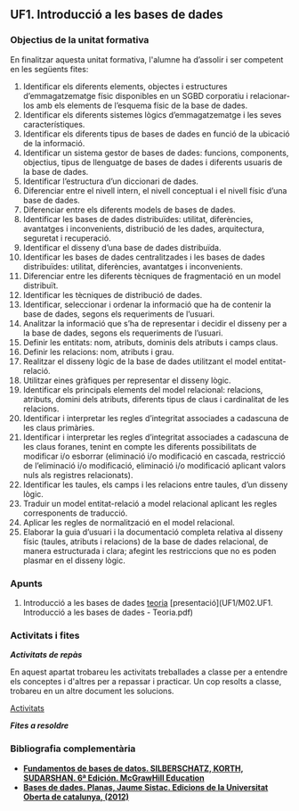 ## UF1. Introducció a les bases de dades

### Objectius de la unitat formativa

En finalitzar aquesta unitat formativa, l'alumne ha d’assolir i ser competent en les següents fites:

1. Identificar els diferents elements, objectes i estructures d’emmagatzematge físic disponibles en un SGBD corporatiu i relacionar-los amb els elements de l’esquema físic de la base de dades.
2. Identificar els diferents sistemes lògics d’emmagatzematge i les seves característiques.
3. Identificar els diferents tipus de bases de dades en funció de la ubicació de la informació.
4. Identificar un sistema gestor de bases de dades: funcions, components, objectius, tipus de llenguatge de bases de dades i diferents usuaris de la base de dades.
5. Identificar l’estructura d’un diccionari de dades.
6. Diferenciar entre el nivell intern, el nivell conceptual i el nivell físic d’una base de dades.
7. Diferenciar entre els diferents models de bases de dades.
8. Identificar les bases de dades distribuïdes: utilitat, diferències, avantatges i inconvenients, distribució de les dades, arquitectura, seguretat i recuperació.
9. Identificar el disseny d’una base de dades distribuïda.
10. Identificar les bases de dades centralitzades i les bases de dades distribuïdes: utilitat, diferències, avantatges i inconvenients.
11. Diferenciar entre les diferents tècniques de fragmentació en un model distribuït.
12. Identificar les tècniques de distribució de dades.
13. Identificar, seleccionar i ordenar la informació que ha de contenir la base de dades, segons els requeriments de l’usuari.
14. Analitzar la informació que s’ha de representar i decidir el disseny per a la base de dades, segons els requeriments de l’usuari.
15. Definir les entitats: nom, atributs, dominis dels atributs i camps claus.
16. Definir les relacions: nom, atributs i grau.
17. Realitzar el disseny lògic de la base de dades utilitzant el model entitat-relació.
18. Utilitzar eines gràfiques per representar el disseny lògic.
19. Identificar els principals elements del model relacional: relacions, atributs, domini dels atributs, diferents tipus de claus i cardinalitat de les relacions.
20. Identificar i interpretar les regles d’integritat associades a cadascuna de les claus primàries.
21. Identificar i interpretar les regles d’integritat associades a cadascuna de les claus foranes, tenint en compte les diferents possibilitats de modificar i/o esborrar (eliminació i/o modificació en cascada, restricció de l’eliminació i/o modificació, eliminació i/o modificació aplicant valors nuls als registres relacionats).
22. Identificar les taules, els camps i les relacions entre taules, d’un disseny lògic.
23. Traduir un model entitat-relació a model relacional aplicant les regles corresponents de traducció.
24. Aplicar les regles de normalització en el model relacional.
25. Elaborar la guia d’usuari i la documentació completa relativa al disseny físic (taules, atributs i relacions) de la base de dades relacional, de manera estructurada i clara; afegint les restriccions que no es poden plasmar en el disseny lògic.

### Apunts

1. Introducció a les bases de dades [teoria](https://docs.google.com/document/d/144xJZkHi7V6KAhTuBCmuZM3n-rPvU15Rg6z4A853g9o/edit?usp=sharing)  [presentació](UF1/M02.UF1. Introducció a les bases de dades - Teoria.pdf)

### Activitats i fites

**_Activitats de repàs_**

En aquest apartat trobareu les activitats treballades a classe per a entendre els conceptes i d'altres per a repassar i practicar. Un cop resolts a classe, trobareu en un altre document les solucions.

[Activitats](https://docs.google.com/document/d/1Dt3Axj2Khk7vZLJu6NXPH2ityS9nIi4oU1hZ3CgkOZI/edit?usp=sharing)

**_Fites a resoldre_**


### Bibliografia complementària

- [**Fundamentos de bases de datos. SILBERSCHATZ, KORTH, SUDARSHAN. 6ª Edición. McGrawHill Education**](https://www.casadellibro.com/libro-fundamentos-de-bases-de-datos/9788448190330/2303933)
- [**Bases de dades. Planas, Jaume Sistac. Edicions de la Universitat Oberta de catalunya, (2012)**](https://www.editorialuoc.cat/bases-de-dades)
